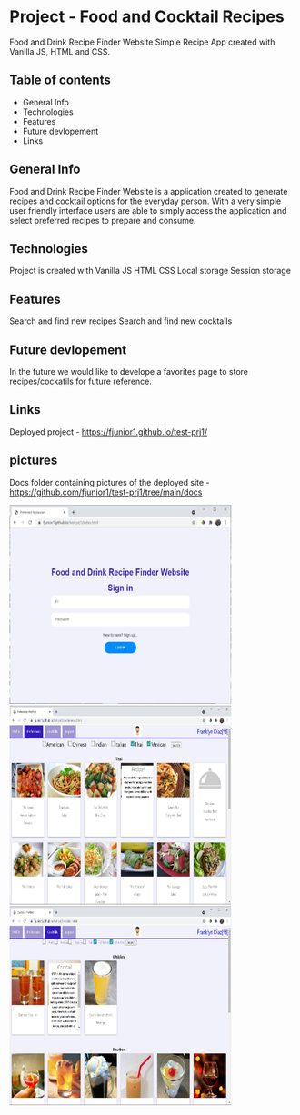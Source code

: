 # Project - Food and Cocktail Recipes

Food and Drink Recipe Finder Website
Simple Recipe App created with Vanilla JS, HTML and CSS.

## Table of contents
- General Info  
- Technologies   
- Features  
- Future devlopement  
- Links  

## General Info
Food and Drink Recipe Finder Website is a application created to generate recipes and cocktail options for the everyday person. With a very simple user friendly interface users are able to simply access the application and select preferred recipes to prepare and consume. 

## Technologies
Project is created with
Vanilla JS
HTML
CSS
Local storage
Session storage

## Features
Search and find new recipes
Search and find new cocktails

## Future devlopement
In the future we would like to develope a favorites page to store recipes/cockatils for future reference. 

## Links
Deployed project - https://fjunior1.github.io/test-prj1/

## pictures
Docs folder containing pictures of the deployed site - https://github.com/fjunior1/test-prj1/tree/main/docs


<img src="./docs/login.jpg" alt="alt text" width="390" height="350">  
<img src="./docs/cuisine-recipes.jpg" alt="alt text" width="390" height="350">  
<img src="./docs/cocktail-recipe.jpg" alt="alt text" width="390" height="350">  


